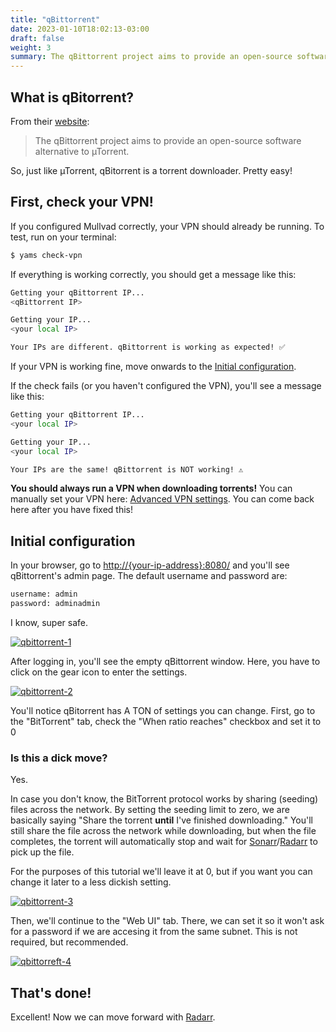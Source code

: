 ```yaml
---
title: "qBittorrent"
date: 2023-01-10T18:02:13-03:00
draft: false
weight: 3
summary: The qBittorrent project aims to provide an open-source software alternative to µTorrent.
---
```


## What is qBitorrent?

From their [website](https://www.qbittorrent.org/):

> The qBittorrent project aims to provide an open-source software alternative to µTorrent.

So, just like µTorrent, qBitorrent is a torrent downloader. Pretty easy!

## First, check your VPN!

If you configured Mullvad correctly, your VPN should already be running. To test, run on your terminal:

```bash
$ yams check-vpn
```

If everything is working correctly, you should get a message like this:

```bash
Getting your qBittorrent IP...
<qBittorrent IP>

Getting your IP...
<your local IP>

Your IPs are different. qBittorrent is working as expected! ✅
```
If your VPN is working fine, move onwards to the [Initial configuration](#initial-configuration).

If the check fails (or you haven't configured the VPN), you'll see a message like this:

```bash
Getting your qBittorrent IP...
<your local IP>

Getting your IP...
<your local IP>

Your IPs are the same! qBittorrent is NOT working! ⚠️
```

**You should always run a VPN when downloading torrents!** You can manually set your VPN here: [Advanced VPN settings](/advanced/vpn). You can come back here after you have fixed this!

## Initial configuration

In your browser, go to [http://{your-ip-address}:8080/]() and you'll see qBittorrent's admin page. The default username and password are:

```sh
username: admin
password: adminadmin
```
I know, super safe.

[![qbittorrent-1](/pics/qbittorrent-1.png)](/pics/qbittorrent-1.png)

After logging in, you'll see the empty qBittorrent window. Here, you have to click on the gear icon to enter the settings.

[![qbittorrent-2](/pics/qbittorrent-2.png)](/pics/qbittorrent-2.png)

You'll notice qBitorrent has A TON of settings you can change. First, go to the "BitTorrent" tab, check the "When ratio reaches" checkbox and set it to 0

### Is this a dick move?

Yes.

In case you don't know, the BitTorrent protocol works by sharing (seeding) files across the network. By setting the seeding limit to zero, we are basically saying "Share the torrent **until** I've finished downloading." You'll still share the file across the network while downloading, but when the file completes, the torrent will automatically stop and wait for [Sonarr](/config/sonarr)/[Radarr](/config/radarr) to pick up the file.

For the purposes of this tutorial we'll leave it at 0, but if you want you can change it later to a less dickish setting.

[![qbittorrent-3](/pics/qbittorrent-3.png)](/pics/qbittorrent-3.png)

Then, we'll continue to the "Web UI" tab. There, we can set it so it won't ask for a password if we are accesing it from the same subnet. This is not required, but recommended.

[![qbittorreft-4](/pics/qbittorrent-4.png)](/pics/qbittorrent-4.png)

## That's done!

Excellent! Now we can move forward with [Radarr](/config/radarr).
